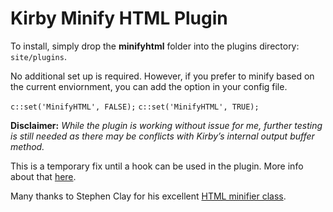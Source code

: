# Kirby Minify HTML Plugin

To install, simply drop the **minifyhtml** folder into the plugins directory: ``site/plugins``.


No additional set up is required.
However, if you prefer to minify based on the current enviornment, you can add the option in your config file.

``c::set('MinifyHTML', FALSE);``
``c::set('MinifyHTML', TRUE);``


**Disclaimer:** *While the plugin is working without issue for me, further testing is still needed as there may be conflicts with Kirby’s internal output buffer method.*

This is a temporary fix until a hook can be used in the plugin.
More info about that [here](https://github.com/getkirby/kirby/issues/120).


Many thanks to Stephen Clay for his excellent [HTML minifier class](https://code.google.com/p/minify/source/browse/min/lib/Minify/HTML.php).
